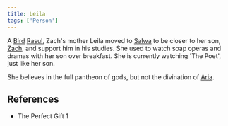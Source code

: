 ```yaml
---
title: Leila
tags: ['Person']
---
```

A [Bird](_wiki/bird.md) [Rasul](_wiki/rasul.md), Zach's mother Leila moved to [Salwa](_wiki/salwa.md) to be closer to her son, [Zach](_wiki/zach.md), and support him in his studies. She used to watch soap operas and dramas with her son over breakfast. She is currently watching 'The Poet', just like her son.

She believes in the full pantheon of gods, but not the divination of [Aria](_wiki/aria.md).

## References
- The Perfect Gift 1
